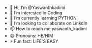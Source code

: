 - 👋 Hi, I’m @Yaswanthkadimi
- 👀 I’m interested in Coding
- 🌱 I’m currently learning PYTHON
- 💞️ I’m looking to collaborate on LinkdIn
- 📫 How to reach me yaswanth_kadimi
- 😄 Pronouns: HE/HIM
- ⚡ Fun fact: LIFE'S EASY

<!---
Yaswanthkadimi/Yaswanthkadimi is a ✨ special ✨ repository because its `README.md` (this file) appears on your GitHub profile.
You can click the Preview link to take a look at your changes.
--->
